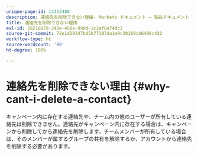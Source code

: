 ```yaml
---
unique-page-id: 14352488
description: 連絡先を削除できない理由- Marketo ドキュメント — 製品ドキュメント
title: 連絡先を削除できない理由
exl-id: 28218879-240e-450e-990d-1c2af0a74dc3
source-git-commit: 72e1d29347bd5b77107da1e9c30169cb6490c432
workflow-type: ht
source-wordcount: '90'
ht-degree: 100%

---
```


# 連絡先を削除できない理由 {#why-cant-i-delete-a-contact}

キャンペーン内に存在する連絡先や、チーム内の他のユーザーが所有している連絡先は削除できません。連絡先がキャンペーン内に存在する場合は、キャンペーンから削除してから連絡先を削除します。チームメンバーが所有している場合は、そのメンバーが属するグループの共有を解除するか、アカウントから連絡先を削除する必要があります。
